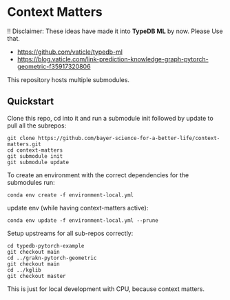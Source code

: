 Context Matters
===============


:bangbang: Disclaimer:
These ideas have made it into **TypeDB ML** by now. Please Use that.
* https://github.com/vaticle/typedb-ml
* https://blog.vaticle.com/link-prediction-knowledge-graph-pytorch-geometric-f35917320806

This repository hosts multiple submodules.


## Quickstart

Clone this repo, cd into it and run a submodule init followed by update to pull
all the subrepos:

```
git clone https://github.com/bayer-science-for-a-better-life/context-matters.git
cd context-matters
git submodule init
git submodule update
```


To create an environment with the correct dependencies
for the submodules run:

```
conda env create -f environment-local.yml
```

update env (while having context-matters active):

```
conda env update -f environment-local.yml --prune
```

Setup upstreams for all sub-repos correctly:

```
cd typedb-pytorch-example
git checkout main
cd ../grakn-pytorch-geometric
git checkout main
cd ../kglib
git checkout master
```

This is just for local development with CPU, because context matters.